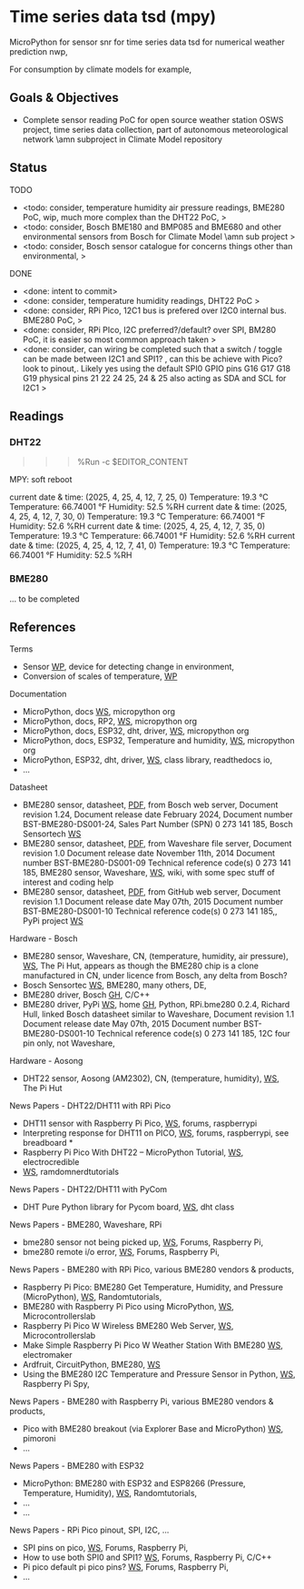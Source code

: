 # Time series data tsd (mpy)

MicroPython for sensor snr for time series data tsd for numerical weather prediction nwp, 

For consumption by climate models for example,

## Goals & Objectives

* Complete sensor reading PoC for open source weather station OSWS project, time series data collection, part of autonomous meteorological network \amn subproject in Climate Model repository

## Status

TODO
* <todo: consider, temperature humidity air pressure readings, BME280 PoC, wip, much more complex than the DHT22 PoC,  >
* <todo: consider, Bosch BME180 and BMP085 and BME680 and other environmental sensors from Bosch for Climate Model \amn sub project >
* <todo: consider, Bosch sensor catalogue for concerns things other than environmental, >

DONE
* <done: intent to commit>
* <done: consider, temperature humidity readings, DHT22 PoC >
* <done: consider, RPi Pico, 12C1 bus is prefered over I2C0 internal bus. BME280 PoC, >
* <done: consider, RPi PIco, I2C preferred?/default? over SPI, BM280 PoC, it is easier so most common approach taken >
* <done: consider, can wiring be completed such that a switch / toggle can be made between I2C1 and SPI1? , can this be achieve with Pico? look to pinout,. Likely yes using the default SPI0 GPIO pins G16 G17 G18 G19 physical pins 21 22 24 25, 24 & 25 also acting as SDA and SCL for I2C1 >

## Readings

### DHT22

>>> %Run -c $EDITOR_CONTENT

MPY: soft reboot

current date & time: (2025, 4, 25, 4, 12, 7, 25, 0)
Temperature: 19.3 °C
Temperature: 66.74001 °F
Humidity: 52.5 %RH
current date & time: (2025, 4, 25, 4, 12, 7, 30, 0)
Temperature: 19.3 °C
Temperature: 66.74001 °F
Humidity: 52.6 %RH
current date & time: (2025, 4, 25, 4, 12, 7, 35, 0)
Temperature: 19.3 °C
Temperature: 66.74001 °F
Humidity: 52.6 %RH
current date & time: (2025, 4, 25, 4, 12, 7, 41, 0)
Temperature: 19.3 °C
Temperature: 66.74001 °F
Humidity: 52.5 %RH

### BME280

... to be completed

## References

Terms
* Sensor [WP](https://en.wikipedia.org/wiki/Sensor), device for detecting change in environment, 
* Conversion of scales of temperature, [WP](https://en.wikipedia.org/wiki/Conversion_of_scales_of_temperature)

Documentation
* MicroPython, docs [WS](https://docs.micropython.org/en/latest/index.html#), micropython org
* MicroPython, docs, RP2, [WS](https://docs.micropython.org/en/latest/rp2/quickref.html), micropython org
* MicroPython, docs, ESP32, dht, driver, [WS](https://docs.micropython.org/en/latest/esp32/quickref.html#dht-driver), micropython org
* MicroPython, docs, ESP32, Temperature and humidity, [WS](https://docs.micropython.org/en/latest/esp8266/tutorial/dht.html), micropython org
* MicroPython, ESP32, dht, driver, [WS](https://mpython.readthedocs.io/en/v2.2.1/library/micropython/dht.html), class library, readthedocs io, 
* ...

Datasheet
* BME280 sensor, datasheet, [PDF](https://www.bosch-sensortec.com/media/boschsensortec/downloads/datasheets/bst-bme280-ds002.pdf), from Bosch web server, Document revision 1.24, Document release date February 2024, Document number BST-BME280-DS001-24, Sales Part Number (SPN) 0 273 141 185, Bosch Sensortech [WS](https://www.bosch-sensortec.com/products/environmental-sensors/humidity-sensors-bme280/)
* BME280 sensor, datasheet, [PDF](https://files.waveshare.com/upload/9/91/BME280_datasheet.pdf), from Waveshare file server, Document revision 1.0 Document release date November 11th, 2014 Document number BST-BME280-DS001-09 Technical reference code(s) 0 273 141 185, BME280 sensor, Waveshare, [WS](https://www.waveshare.com/wiki/BME280_Environmental_Sensor), wiki, with some spec stuff of interest and coding help
* BME280 sensor, datasheet, [PDF](https://raw.githubusercontent.com/rm-hull/bme280/master/doc/tech-spec/BME280.pdf), from GitHub web server, Document revision 1.1 Document release date May 07th, 2015 Document number BST-BME280-DS001-10 Technical reference code(s) 0 273 141 185,, PyPi project [WS](https://pypi.org/project/RPi.bme280/) 


Hardware - Bosch 
* BME280 sensor, Waveshare, CN, (temperature, humidity, air pressure), [WS](https://thepihut.com/products/bme280-environmental-sensor), The Pi Hut, appears as though the BME280 chip is a clone manufactured in CN, under licence from Bosch, any delta from Bosch? 
* Bosch Sensortec [WS](https://www.bosch-sensortec.com/), BME280, many others, DE, 
* BME280 driver, Bosch [GH](https://github.com/boschsensortec/BME280_SensorAPI), C/C++
* BME280 driver, PyPi [WS](https://pypi.org/project/RPi.bme280/), home [GH](https://github.com/rm-hull/bme280), Python, RPi.bme280 0.2.4, Richard Hull, linked Bosch datasheet similar to Waveshare, Document revision 1.1 Document release date May 07th, 2015 Document number BST-BME280-DS001-10 Technical reference code(s) 0 273 141 185, 12C four pin only, not Waveshare, 

Hardware - Aosong
* DHT22 sensor, Aosong (AM2302), CN, (temperature, humidity), [WS](https://thepihut.com/products/dht22-temperature-humidity-sensor-extras), The Pi Hut


News Papers - DHT22/DHT11 with RPi Pico 
* DHT11 sensor with Raspberry Pi Pico, [WS](https://forums.raspberrypi.com/viewtopic.php?t=372629), forums, raspberrypi
* Interpreting response for DHT11 on PICO, [WS](https://forums.raspberrypi.com/viewtopic.php?t=339751), forums, raspberrypi, see breadboard *
* Raspberry Pi Pico With DHT22 – MicroPython Tutorial, [WS](https://electrocredible.com/raspberry-pi-pico-dht22-micropython-tutorial/), electrocredible
* [WS](https://randomnerdtutorials.com/raspberry-pi-pico-dht11-dht22-micropython/), ramdomnerdtutorials

News Papers - DHT22/DHT11 with PyCom
* DHT Pure Python library for Pycom board, [WS](https://github.com/JurassicPork/DHT_PyCom), dht class 

News Papers - BME280, Waveshare, RPi
* bme280 sensor not being picked up, [WS](https://forums.raspberrypi.com/viewtopic.php?p=2280887&hilit=bme280+waveshare#p2280887), Forums, Raspberry Pi, 
* bme280 remote i/o error, [WS](https://forums.raspberrypi.com/viewtopic.php?t=348060), Forums, Raspberry Pi, 

News Papers - BME280 with RPi Pico, various BME280 vendors & products, 
* Raspberry Pi Pico: BME280 Get Temperature, Humidity, and Pressure (MicroPython), [WS](https://randomnerdtutorials.com/raspberry-pi-pico-bme280-micropython/), Randomtutorials, 
* BME280 with Raspberry Pi Pico using MicroPython, [WS](https://microcontrollerslab.com/bme280-raspberry-pi-pico-micropython-tutorial/), Microcontrollerslab 
* Raspberry Pi Pico W Wireless BME280 Web Server, [WS](https://microcontrollerslab.com/raspberry-pi-pico-w-wireless-bme280-web-server/), Microcontrollerslab 
* Make Simple Raspberry Pi Pico W Weather Station With BME280 [WS](https://www.electromaker.io/project/view/make-simple-raspberry-pi-pico-w-weather-station-with-bme280), electromaker
* Ardfruit, CircuitPython, BME280, [WS](https://docs.circuitpython.org/projects/bme280/en/latest/)
* Using the BME280 I2C Temperature and Pressure Sensor in Python, [WS](https://www.raspberrypi-spy.co.uk/2016/07/using-bme280-i2c-temperature-pressure-sensor-in-python/), Raspberry Pi Spy, 

News Papers - BME280 with Raspberry Pi, various BME280 vendors & products, 
* Pico with BME280 breakout (via Explorer Base and MicroPython) [WS](https://forums.pimoroni.com/t/pico-with-bme280-breakout-via-explorer-base-and-micropython/16055), pimoroni
* ...

News Papers - BME280 with ESP32
* MicroPython: BME280 with ESP32 and ESP8266 (Pressure, Temperature, Humidity), [WS](https://randomnerdtutorials.com/micropython-bme280-esp32-esp8266/), Randomtutorials, 
* ...
* ...

News Papers - RPi Pico pinout, SPI, I2C, ...
* SPI pins on pico, [WS](https://forums.raspberrypi.com/viewtopic.php?t=301247), Forums, Raspberry Pi, 
* How to use both SPI0 and SPI1? [WS](https://forums.raspberrypi.com/viewtopic.php?t=341966), Forums, Raspberry Pi, C/C++ 
* Pi pico default pi pico pins? [WS](https://forums.raspberrypi.com/viewtopic.php?t=352871), Forums, Raspberry Pi, 
* ...